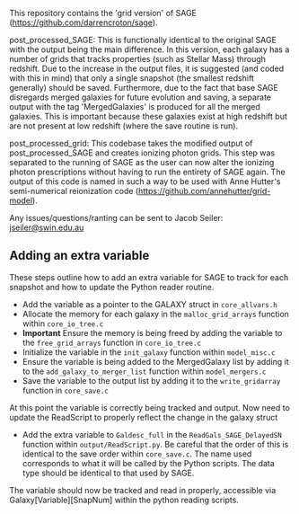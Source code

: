 This repository contains the 'grid version' of SAGE (https://github.com/darrencroton/sage). 

post_processed_SAGE: This is functionally identical to the original SAGE with the output being the main difference.  In this version, each galaxy has a number of grids that tracks properties (such as Stellar Mass) through redshift.  Due to the increase in the output files, it is suggested (and coded with this in mind) that only a single snapshot (the smallest redshift generally) should be saved. Furthermore, due to the fact that base SAGE disregards merged galaxies for future evolution and saving, a separate output with the tag 'MergedGalaxies' is produced for all the merged galaxies. This is important because these galaxies exist at high redshift but are not present at low redshift (where the save routine is run).

post_processed_grid: This codebase takes the modified output of post_processed_SAGE and creates ionizing photon grids. This step was separated to the running of SAGE as the user can now alter the ionizing photon prescriptions without having to run the entirety of SAGE again.  The output of this code is named in such a way to be used with Anne Hutter's semi-numerical reionization code (https://github.com/annehutter/grid-model).

Any issues/questions/ranting can be sent to Jacob Seiler: jseiler@swin.edu.au 

## Adding an extra variable

These steps outline how to add an extra variable for SAGE to track for each snapshot and how to update the Python reader routine.

* Add the variable as a pointer to the GALAXY struct in `core_allvars.h`
* Allocate the memory for each galaxy in the `malloc_grid_arrays` function within `core_io_tree.c`
* **Important** Ensure the memory is being freed by adding the variable to the `free_grid_arrays` function in `core_io_tree.c`
* Initialize the variable in the `init_galaxy` function within `model_misc.c`
* Ensure the variable is being added to the MergedGalaxy list by adding it to the `add_galaxy_to_merger_list` function within `model_mergers.c`
* Save the variable to the output list by adding it to the `write_gridarray` function in `core_save.c`

At this point the variable is correctly being tracked and output.  Now need to update the ReadScript to properly reflect the change in the galaxy struct

* Add the extra variable to `Galdesc_full` in the `ReadGals_SAGE_DelayedSN` function within `output/ReadScript.py`. Be careful that the order of this is identical to the save order within `core_save.c`. The name used corresponds to what it will be called by the Python scripts. The data type should be identical to that used by SAGE.

The variable should now be tracked and read in properly, accessible via Galaxy[Variable][SnapNum] within the python reading scripts. 

